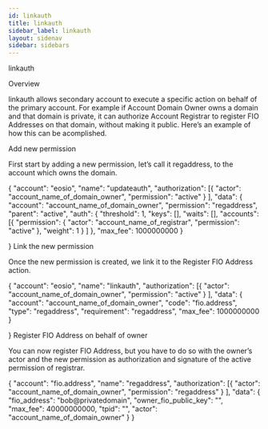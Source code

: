 ```yaml
---
id: linkauth
title: linkauth
sidebar_label: linkauth
layout: sidenav
sidebar: sidebars
---
```


linkauth

Overview

linkauth allows secondary account to execute a specific action on behalf of the primary account. For example if Account Domain Owner owns a domain and that domain is private, it can authorize Account Registrar to register FIO Addresses on that domain, without making it public. Here’s an example of how this can be acomplished.

Add new permission

First start by adding a new permission, let’s call it regaddress, to the account which owns the domain.

{
	"account": "eosio",
	"name": "updateauth",
	"authorization": [{
			"actor": "account_name_of_domain_owner",
			"permission": "active"
		}
	],
	"data":
	{
		"account": "account_name_of_domain_owner",
		"permission": "regaddress",
		"parent": "active",
		"auth": {
			"threshold": 1,
			"keys": [],
			"waits": [],
			"accounts": [{
					"permission": {
						"actor": "account_name_of_registrar",
						"permission": "active"
					},
					"weight": 1
				}
			]
		},
		"max_fee": 1000000000
	}

}
Link the new permission

Once the new permission is created, we link it to the Register FIO Address action.

{
	"account": "eosio",
	"name": "linkauth",
	"authorization": [{
			"actor": "account_name_of_domain_owner",
			"permission": "active"
		}
	],
	"data": {
		"account": "account_name_of_domain_owner",
		"code": "fio.address",
		"type": "regaddress",
		"requirement": "regaddress",
		"max_fee": 1000000000
	}

}
Register FIO Address on behalf of owner

You can now register FIO Address, but you have to do so with the owner’s actor and the new permission as authorization and signature of the active permission of registrar.

{
	"account": "fio.address",
	"name": "regaddress",
	"authorization": [{
			"actor": "account_name_of_domain_owner",
			"permission": "regaddress"
		}
	],
	"data": {
		"fio_address": "bob@privatedomain",
		"owner_fio_public_key": "",
		"max_fee": 40000000000,
		"tpid": "",
		"actor": "account_name_of_domain_owner"
	}
}
